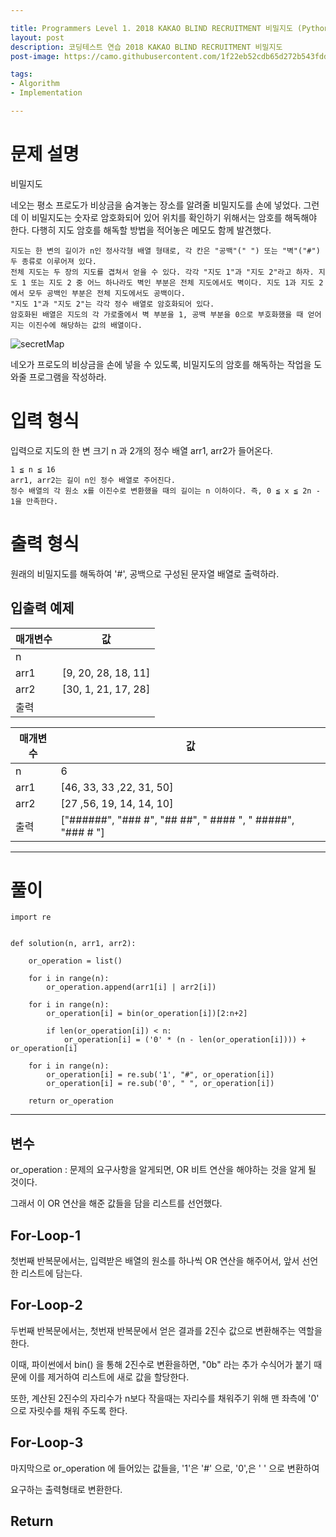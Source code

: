 ```yaml
---

title: Programmers Level 1. 2018 KAKAO BLIND RECRUITMENT 비밀지도 (Python)
layout: post
description: 코딩테스트 연습 2018 KAKAO BLIND RECRUITMENT 비밀지도
post-image: https://camo.githubusercontent.com/1f22eb52cdb65d272b543fddc2bbaa92e46e46bb65c69e6512693ce9579e9e02/68747470733a2f2f70726f6772616d6d6572732e636f2e6b722f6173736574732f696d672d6d6574612d70726f6772616d6d6572732d653030383632613763396163643865663531363466386338356233616230313237643038336162353962336139386437323139363930626433353730626633352e706e67

tags:
- Algorithm
- Implementation

---
```


# 문제 설명

비밀지도

네오는 평소 프로도가 비상금을 숨겨놓는 장소를 알려줄 비밀지도를 손에 넣었다. 그런데 이 비밀지도는 숫자로 암호화되어 있어 위치를 확인하기 위해서는 암호를 해독해야 한다. 다행히 지도 암호를 해독할 방법을 적어놓은 메모도 함께 발견했다.

    지도는 한 변의 길이가 n인 정사각형 배열 형태로, 각 칸은 "공백"(" ") 또는 "벽"("#") 두 종류로 이루어져 있다.
    전체 지도는 두 장의 지도를 겹쳐서 얻을 수 있다. 각각 "지도 1"과 "지도 2"라고 하자. 지도 1 또는 지도 2 중 어느 하나라도 벽인 부분은 전체 지도에서도 벽이다. 지도 1과 지도 2에서 모두 공백인 부분은 전체 지도에서도 공백이다.
    "지도 1"과 "지도 2"는 각각 정수 배열로 암호화되어 있다.
    암호화된 배열은 지도의 각 가로줄에서 벽 부분을 1, 공백 부분을 0으로 부호화했을 때 얻어지는 이진수에 해당하는 값의 배열이다.

![secretMap](http://t1.kakaocdn.net/welcome2018/secret8.png)


네오가 프로도의 비상금을 손에 넣을 수 있도록, 비밀지도의 암호를 해독하는 작업을 도와줄 프로그램을 작성하라.

# 입력 형식

입력으로 지도의 한 변 크기 n 과 2개의 정수 배열 arr1, arr2가 들어온다.

    1 ≦ n ≦ 16
    arr1, arr2는 길이 n인 정수 배열로 주어진다.
    정수 배열의 각 원소 x를 이진수로 변환했을 때의 길이는 n 이하이다. 즉, 0 ≦ x ≦ 2n - 1을 만족한다.

# 출력 형식

원래의 비밀지도를 해독하여 '#', 공백으로 구성된 문자열 배열로 출력하라.

## 입출력 예제

|매개변수| 	값                   |
|---|----------------------|
|n||5|
|arr1|[9, 20, 28, 18, 11] |
|arr2|[30, 1, 21, 17, 28]|
|출력||["#####","# # #", "### #", "# ##", "#####"]|


|매개변수|값|
|---|---|
|n|6|
|arr1|[46, 33, 33 ,22, 31, 50]|
|arr2|[27 ,56, 19, 14, 14, 10]|
|출력|["######", "### #", "## ##", " #### ", " #####", "### # "]|

---

# 풀이

    import re
    
    
    def solution(n, arr1, arr2):
    
        or_operation = list()
    
        for i in range(n):
            or_operation.append(arr1[i] | arr2[i])
    
        for i in range(n):
            or_operation[i] = bin(or_operation[i])[2:n+2]
    
            if len(or_operation[i]) < n:
                or_operation[i] = ('0' * (n - len(or_operation[i]))) + or_operation[i]
    
        for i in range(n):
            or_operation[i] = re.sub('1', "#", or_operation[i])
            or_operation[i] = re.sub('0', " ", or_operation[i])
    
        return or_operation

---

## 변수

or_operation : 문제의 요구사항을 알게되면, OR 비트 연산을 해야하는 것을 알게 될 것이다.

그래서 이 OR 연산을 해준 값들을 담을 리스트를 선언했다.

## For-Loop-1

첫번째 반복문에서는, 입력받은 배열의 원소를 하나씩 OR 연산을 해주어서, 앞서 선언한 리스트에 담는다.

## For-Loop-2

두번째 반복문에서는, 첫번재 반복문에서 얻은 결과를 2진수 값으로 변환해주는 역할을 한다.

이때, 파이썬에서 bin() 을 통해 2진수로 변환을하면, "0b" 라는 추가 수식어가 붙기 때문에 이를 제거하여 리스트에 새로 값을 할당한다.

또한, 계산된 2진수의 자리수가 n보다 작을때는 자리수를 채워주기 위해 맨 좌측에 '0' 으로 자릿수를 채워 주도록 한다.

## For-Loop-3

마지막으로 or_operation 에 들어있는 값들을, '1'은 '#' 으로, '0',은 ' ' 으로 변환하여

요구하는 출력형태로 변환한다.

## Return